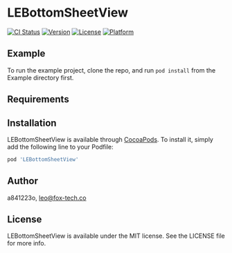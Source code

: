 # LEBottomSheetView

[![CI Status](https://img.shields.io/travis/a841223o/LEBottomSheetView.svg?style=flat)](https://travis-ci.org/a841223o/LEBottomSheetView)
[![Version](https://img.shields.io/cocoapods/v/LEBottomSheetView.svg?style=flat)](https://cocoapods.org/pods/LEBottomSheetView)
[![License](https://img.shields.io/cocoapods/l/LEBottomSheetView.svg?style=flat)](https://cocoapods.org/pods/LEBottomSheetView)
[![Platform](https://img.shields.io/cocoapods/p/LEBottomSheetView.svg?style=flat)](https://cocoapods.org/pods/LEBottomSheetView)

## Example

To run the example project, clone the repo, and run `pod install` from the Example directory first.

## Requirements

## Installation

LEBottomSheetView is available through [CocoaPods](https://cocoapods.org). To install
it, simply add the following line to your Podfile:

```ruby
pod 'LEBottomSheetView'
```

## Author

a841223o, leo@fox-tech.co

## License

LEBottomSheetView is available under the MIT license. See the LICENSE file for more info.

